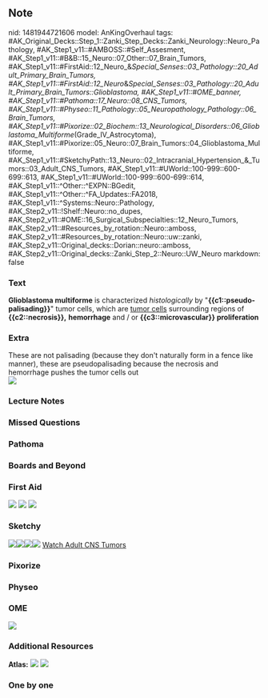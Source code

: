 ## Note
nid: 1481944721606
model: AnKingOverhaul
tags: #AK_Original_Decks::Step_1::Zanki_Step_Decks::Zanki_Neurology::Neuro_Pathology, #AK_Step1_v11::#AMBOSS::#Self_Assesment, #AK_Step1_v11::#B&B::15_Neuro::07_Other::07_Brain_Tumors, #AK_Step1_v11::#FirstAid::12_Neuro_&_Special_Senses::03_Pathology::20_Adult_Primary_Brain_Tumors, #AK_Step1_v11::#FirstAid::12_Neuro_&_Special_Senses::03_Pathology::20_Adult_Primary_Brain_Tumors::Glioblastoma, #AK_Step1_v11::#OME_banner, #AK_Step1_v11::#Pathoma::17_Neuro::08_CNS_Tumors, #AK_Step1_v11::#Physeo::11_Pathology::05_Neuropathology_Pathology::06_Brain_Tumors, #AK_Step1_v11::#Pixorize::02_Biochem::13_Neurological_Disorders::06_Glioblastoma_Multiforme_(Grade_IV_Astrocytoma), #AK_Step1_v11::#Pixorize::05_Neuro::07_Brain_Tumors::04_Glioblastoma_Multiforme, #AK_Step1_v11::#SketchyPath::13_Neuro::02_Intracranial_Hypertension_&_Tumors::03_Adult_CNS_Tumors, #AK_Step1_v11::#UWorld::100-999::600-699::613, #AK_Step1_v11::#UWorld::100-999::600-699::614, #AK_Step1_v11::^Other::^EXPN::BGedit, #AK_Step1_v11::^Other::^FA_Updates::FA2018, #AK_Step1_v11::^Systems::Neuro::Pathology, #AK_Step2_v11::!Shelf::Neuro::no_dupes, #AK_Step2_v11::#OME::16_Surgical_Subspecialties::12_Neuro_Tumors, #AK_Step2_v11::#Resources_by_rotation::Neuro::amboss, #AK_Step2_v11::#Resources_by_rotation::Neuro::uw::zanki, #AK_Step2_v11::Original_decks::Dorian::neuro::amboss, #AK_Step2_v11::Original_decks::Zanki_Step_2::Neuro::UW_Neuro
markdown: false

### Text
<div>
  <b>Glioblastoma multiforme</b> is characterized
  <i>histologically</i> by "<b>{{c1::pseudo-palisading}}</b>" tumor
  cells, which are <u>tumor cells</u> surrounding regions of
  <b>{{c2::necrosis}},</b> <b>hemorrhage</b> and / or
  <b>{{c3::microvascular}} proliferation</b>
</div>

### Extra
<div>
  These are not palisading (because they don't naturally form in a
  fence like manner), these are pseudopalisading because the
  necrosis and hemorrhage pushes the tumor cells out
</div>
<div><img src="paste-54567559496125.jpg"></div>

### Lecture Notes


### Missed Questions


### Pathoma


### Boards and Beyond


### First Aid
<img src="tmpaFQ72v.png"> <img src="tmplflI5l.png"> <img src=
"tmp62HqRa.png">

### Sketchy
<img src="Screen%20Shot%202020-03-02%20at%2012.24.43%20PM.JPG"
class="resizer"><img src=
"Screen%20Shot%202020-03-02%20at%2012.24.53%20PM.JPG" class=
"resizer"><img src="paste-80449032421379_1566160514431.jpg" class=
"resizer"><img src="Zoverall%20picture%20(88)_1566160514431.JPG"
class="resizer"> <a href=
"https://dashboard.sketchy.com/study/medical/courses/medical-pathophysiology/units/medical-pathophysiology-neuro/videos/medical-pathophysiology-neuro-intracranial-hypertension-and-tumors-adult-cns-tumors?utm_source=anki&utm_medium=partnership&utm_campaign=february_update&utm_content=medical">
Watch Adult CNS Tumors</a>

### Pixorize


### Physeo


### OME
<div class="ome-widget">
  <a href="https://onlinemeded.org?ref=anki"><img src=
  "_OME_AnkiFlashcards_General_4.png"></a>
</div>

### Additional Resources
<b>Atlas:</b> <img src="tmpM3JxdH.png" class="resizer"> <img src=
"paste-752448205488129.jpg" style="" class="resizer">

### One by one

